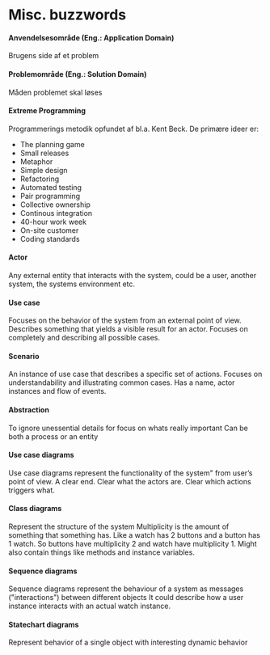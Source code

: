 Misc. buzzwords
=================

#### Anvendelsesområde (Eng.: Application Domain)
Brugens side af et problem

#### Problemområde (Eng.: Solution Domain)
Måden problemet skal løses

#### Extreme Programming
Programmerings metodik opfundet af bl.a. Kent Beck. De primære ideer er:

- The planning game
- Small releases
- Metaphor
- Simple design
- Refactoring
- Automated testing
- Pair programming
- Collective ownership
- Continous integration
- 40-hour work week
- On-site customer
- Coding standards

#### Actor
Any external entity that interacts with the system, could be a user, another system,
the systems environment etc.

#### Use case
Focuses on the behavior of the system from an external point of view.
Describes something that yields a visible result for an actor.
Focuses on completely and describing all possible cases.

#### Scenario
An instance of use case that describes a specific set of actions.
Focuses on understandability and illustrating common cases.
Has a name, actor instances and flow of events.

#### Abstraction
To ignore unessential details for focus on whats really important
Can be both a process or an entity

#### Use case diagrams
Use case diagrams represent the functionality of the system" from user’s point of view.
A clear end.
Clear what the actors are.
Clear which actions triggers what.

#### Class diagrams
Represent the structure of the system
Multiplicity is the amount of something that something has.
Like a watch has 2 buttons and a button has 1 watch. So buttons have multiplicity 2 and watch have multiplicity 1.
Might also contain things like methods and instance variables.

#### Sequence diagrams
Sequence diagrams represent the behaviour of a system as messages ("interactions") between different objects
It could describe how a user instance interacts with an actual watch instance.

#### Statechart diagrams
Represent behavior of a single object with interesting dynamic behavior
